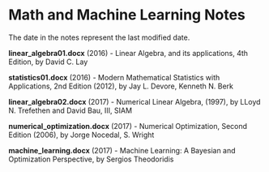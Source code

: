 # Math and Machine Learning Notes

The date in the notes represent the last modified date.

**linear_algebra01.docx** (2016) - Linear Algebra, and its applications, 4th Edition, by David C. Lay

**statistics01.docx** (2016) - Modern Mathematical Statistics with Applications, 2nd Edition (2012), by Jay L. Devore, Kenneth N. Berk 

**linear_algebra02.docx** (2017) - Numerical Linear Algebra, (1997), by LLoyd N. Trefethen and David Bau, III, SIAM 

**numerical_optimization.docx** (2017) - Numerical Optimization, Second Edition (2006), by Jorge Nocedal, S. Wright

**machine_learning.docx** (2017) - Machine Learning: A Bayesian and Optimization Perspective, by Sergios Theodoridis

